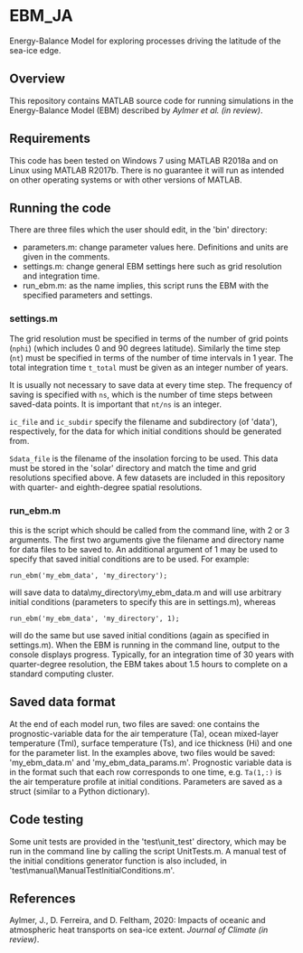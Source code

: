 # EBM_JA
Energy-Balance Model for exploring processes driving the latitude of the sea-ice edge.

## Overview
This repository contains MATLAB source code for running simulations in the Energy-Balance Model (EBM) described by _Aylmer et al. (in review)_.

## Requirements
This code has been tested on Windows 7 using MATLAB R2018a and on Linux using MATLAB R2017b. There is no guarantee it will run as intended on other operating systems or with other versions of MATLAB.

## Running the code
There are three files which the user should edit, in the 'bin' directory:
- parameters.m: change parameter values here. Definitions and units are given in the comments.
- settings.m: change general EBM settings here such as grid resolution and integration time.
- run_ebm.m: as the name implies, this script runs the EBM with the specified parameters and settings.

### settings.m
The grid resolution must be specified in terms of the number of grid points (`nphi`) (which includes 0 and 90 degrees latitude). Similarly the time step (`nt`) must be specified in terms of the number of time intervals in 1 year. The total integration time `t_total` must be given as an integer number of years.

It is usually not necessary to save data at every time step. The frequency of saving is specified with `ns`, which is the number of time steps between saved-data points. It is important that `nt/ns` is an integer.

`ic_file` and `ic_subdir` specify the filename and subdirectory (of 'data'), respectively, for the data for which initial conditions should be generated from.

`Sdata_file` is the filename of the insolation forcing to be used. This data must be stored in the 'solar' directory and match the time and grid resolutions specified above. A few datasets are included in this repository with quarter- and eighth-degree spatial resolutions.  

### run_ebm.m

this is the script which should be called from the command line, with 2 or 3 arguments. The first two arguments give the filename and directory name for data files to be saved to. An additional argument of 1 may be used to specify that saved initial conditions are to be used. For example:

`run_ebm('my_ebm_data', 'my_directory');`

will save data to data\my_directory\my_ebm_data.m and will use arbitrary initial conditions (parameters to specify this are in settings.m), whereas

`run_ebm('my_ebm_data', 'my_directory', 1);`

will do the same but use saved initial conditions (again as specified in settings.m). When the EBM is running in the command line, output to the console displays progress. Typically, for an integration time of 30 years with quarter-degree resolution, the EBM takes about 1.5 hours to complete on a standard computing cluster.


## Saved data format
At the end of each model run, two files are saved: one contains the prognostic-variable data for the air temperature (Ta), ocean mixed-layer temperature (Tml), surface temperature (Ts), and ice thickness (Hi) and one for the parameter list. In the examples above, two files would be saved: 'my_ebm_data.m' and 'my_ebm_data_params.m'.
Prognostic variable data is in the format such that each row corresponds to one time, e.g. `Ta(1,:)` is the air temperature profile at initial conditions. Parameters are saved as a struct (similar to a Python dictionary).

## Code testing
Some unit tests are provided in the 'test\unit_test' directory, which may be run in the command line by calling the script UnitTests.m. A manual test of the initial conditions generator function is also included, in 'test\manual\ManualTestInitialConditions.m'.

## References
Aylmer, J., D. Ferreira, and D. Feltham, 2020: Impacts of oceanic and atmospheric heat transports on sea-ice extent. _Journal of Climate (in review)_.
